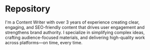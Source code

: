 # Repository
I'm a Content Writer with over 3 years of experience creating clear, engaging, and SEO-friendly content that drives user engagement and strengthens brand authority. I specialize in simplifying complex ideas, crafting audience-focused materials, and delivering high-quality work across platforms—on time, every time.
